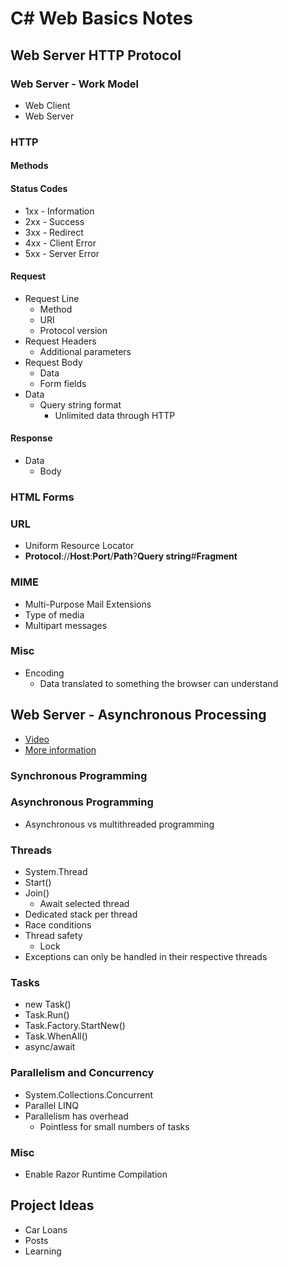 # C# Web Basics Notes

## Web Server HTTP Protocol

### Web Server - Work Model
- Web Client
- Web Server

### HTTP
#### Methods
#### Status Codes
- 1xx - Information
- 2xx - Success
- 3xx - Redirect
- 4xx - Client Error
- 5xx - Server Error
#### Request
- Request Line
    - Method
    - URI
    - Protocol version
- Request Headers
    - Additional parameters
- Request Body
    - Data
    - Form fields
- Data
    - Query string format
        - Unlimited data through HTTP
#### Response
- Data
    - Body

### HTML Forms

### URL
- Uniform Resource Locator
- **Protocol**://**Host**:**Port**/**Path**?**Query string**#**Fragment**

### MIME
- Multi-Purpose Mail Extensions
- Type of media
- Multipart messages

### Misc
- Encoding
    - Data translated to something the browser can understand

## Web Server - Asynchronous Processing
- [Video](https://www.youtube.com/watch?v=m5-hYdj40So)
- [More information](https://github.com/ivaylokenov/C-Sharp-Async-Await-In-Detail)

### Synchronous Programming
### Asynchronous Programming
- Asynchronous vs multithreaded programming

### Threads
- System.Thread
- Start()
- Join()
    - Await selected thread
- Dedicated stack per thread
- Race conditions
- Thread safety
    - Lock
- Exceptions can only be handled in their respective threads
### Tasks
- new Task()
- Task.Run()
- Task.Factory.StartNew()
- Task.WhenAll()
- async/await
### Parallelism and Concurrency
- System.Collections.Concurrent
- Parallel LINQ
- Parallelism has overhead
    - Pointless for small numbers of tasks
### Misc
- Enable Razor Runtime Compilation


## Project Ideas
- Car Loans
- Posts
- Learning

